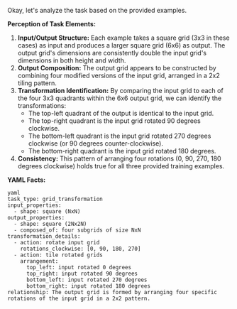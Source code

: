 Okay, let's analyze the task based on the provided examples.

**Perception of Task Elements:**

1.  **Input/Output Structure:** Each example takes a square grid (3x3 in these cases) as input and produces a larger square grid (6x6) as output. The output grid's dimensions are consistently double the input grid's dimensions in both height and width.
2.  **Output Composition:** The output grid appears to be constructed by combining four modified versions of the input grid, arranged in a 2x2 tiling pattern.
3.  **Transformation Identification:** By comparing the input grid to each of the four 3x3 quadrants within the 6x6 output grid, we can identify the transformations:
    *   The top-left quadrant of the output is identical to the input grid.
    *   The top-right quadrant is the input grid rotated 90 degrees clockwise.
    *   The bottom-left quadrant is the input grid rotated 270 degrees clockwise (or 90 degrees counter-clockwise).
    *   The bottom-right quadrant is the input grid rotated 180 degrees.
4.  **Consistency:** This pattern of arranging four rotations (0, 90, 270, 180 degrees clockwise) holds true for all three provided training examples.

**YAML Facts:**

```
yaml
task_type: grid_transformation
input_properties:
  - shape: square (NxN)
output_properties:
  - shape: square (2Nx2N)
  - composed_of: four subgrids of size NxN
transformation_details:
  - action: rotate input grid
    rotations_clockwise: [0, 90, 180, 270]
  - action: tile rotated grids
    arrangement:
      top_left: input rotated 0 degrees
      top_right: input rotated 90 degrees
      bottom_left: input rotated 270 degrees
      bottom_right: input rotated 180 degrees
relationship: The output grid is formed by arranging four specific rotations of the input grid in a 2x2 pattern.
